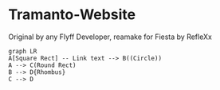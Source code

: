 # Tramanto-Website
Original by any Flyff Developer, reamake for Fiesta by RefleXx
```mermaid
graph LR
A[Square Rect] -- Link text --> B((Circle))
A --> C(Round Rect)
B --> D{Rhombus}
C --> D
